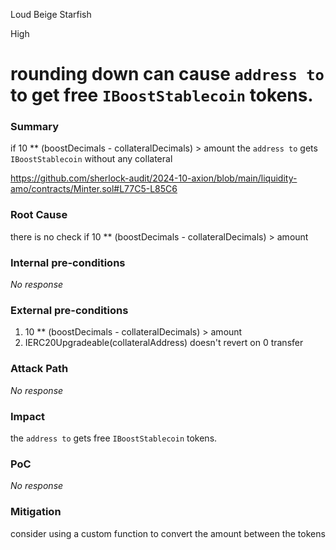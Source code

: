 Loud Beige Starfish

High

# rounding down can cause `address to` to get free `IBoostStablecoin` tokens.

### Summary

if 10 ** (boostDecimals - collateralDecimals) > amount the `address to` gets `IBoostStablecoin` without any collateral

https://github.com/sherlock-audit/2024-10-axion/blob/main/liquidity-amo/contracts/Minter.sol#L77C5-L85C6

### Root Cause

there is no check if 10 ** (boostDecimals - collateralDecimals) > amount

### Internal pre-conditions

_No response_

### External pre-conditions

1. 10 ** (boostDecimals - collateralDecimals) > amount
2. IERC20Upgradeable(collateralAddress) doesn't revert on 0 transfer

### Attack Path

_No response_

### Impact

the `address to` gets free `IBoostStablecoin` tokens.

### PoC

_No response_

### Mitigation

consider using a custom function to convert the amount between the tokens